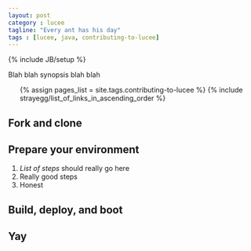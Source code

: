 ```yaml
---
layout: post
category : lucee
tagline: "Every ant has his day"
tags : [lucee, java, contributing-to-lucee]
---
```

{% include JB/setup %}


Blah blah synopsis blah blah

<!--more-->

<ul>
	{% assign pages_list = site.tags.contributing-to-lucee %}  
	{% include strayegg/list_of_links_in_ascending_order %}
</ul>

## Fork and clone

## Prepare your environment

1. *List of steps* should really go here
2. Really good steps
3. Honest

## Build, deploy, and boot

## Yay

